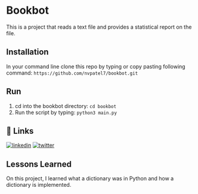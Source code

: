 # Bookbot
This is a project that reads a text file and provides a statistical report on the file.

## Installation 

In your command line clone this repo by typing or copy pasting following command: `https://github.com/nvpatel7/bookbot.git`

## Run 

1. cd into the bookbot directory: `cd bookbot`
2. Run the script by typing: `python3 main.py`


## 🔗 Links
[![linkedin](https://img.shields.io/badge/linkedin-0A66C2?style=for-the-badge&logo=linkedin&logoColor=white)](https://www.linkedin.com/in/nvpatel7/)
[![twitter](https://img.shields.io/badge/twitter-1DA1F2?style=for-the-badge&logo=twitter&logoColor=white)](https://twitter.com/nvpatel7)

## Lessons Learned
On this project, I learned what a dictionary was in Python and how a dictionary is implemented.
